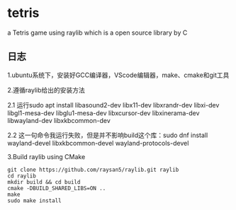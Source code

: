 # tetris
a Tetris game using raylib which is a open source library by C

## 日志  
1.ubuntu系统下，安装好GCC编译器，VScode编辑器，make、cmake和git工具  

2.遵循raylib给出的安装方法  

  2.1 运行sudo apt install libasound2-dev libx11-dev libxrandr-dev libxi-dev libgl1-mesa-dev libglu1-mesa-dev libxcursor-dev libxinerama-dev libwayland-dev libxkbcommon-dev  
  
  2.2 这一句命令我运行失败，但是并不影响build这个库：sudo dnf install wayland-devel libxkbcommon-devel wayland-protocols-devel  

3.Build raylib using CMake
```
git clone https://github.com/raysan5/raylib.git raylib
cd raylib
mkdir build && cd build
cmake -DBUILD_SHARED_LIBS=ON ..
make
sudo make install
```
